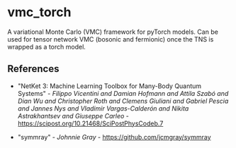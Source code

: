 # vmc_torch

A variational Monte Carlo (VMC) framework for pyTorch models. Can be used for tensor network VMC (bosonic and fermionic) once the TNS is wrapped as a torch model.

## References
- "NetKet 3: Machine Learning Toolbox for Many-Body Quantum Systems" - *Filippo Vicentini and Damian Hofmann and Attila Szabó and Dian Wu and Christopher Roth and Clemens Giuliani and Gabriel Pescia and Jannes Nys and Vladimir Vargas-Calderón and Nikita Astrakhantsev and Giuseppe Carleo* - https://scipost.org/10.21468/SciPostPhysCodeb.7

- "symmray" - *Johnnie Gray* - https://github.com/jcmgray/symmray